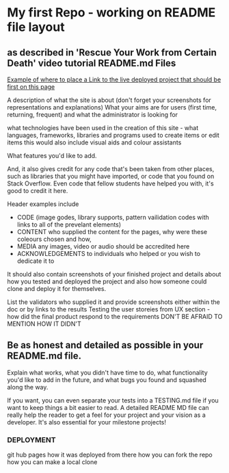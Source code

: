 # My first Repo - working on README file layout
## as described in 'Rescue Your Work from Certain Death' video tutorial README.md Files

[Example of where to place a Link to the live deployed project that should be first on this page](https://codeinstitute.net)

A description of what the site is about (don't forget your screenshots for representations and explanations)
What your aims are for users (first time, returning, frequent) and what the administrator is looking for 


what technologies have been used in the creation of this site - what languages, frameworks, libraries and programs used to create items or edit items this would also include visual aids and colour assistants

 
What features you'd like to add.


And, it also gives credit for any code that's been taken from other places,
such as libraries that you might have imported, or code that you found on Stack Overflow.  Even code that fellow students have helped you with, it's good to credit it here.  

Header examples include 
 - CODE  (image godes, library supports, pattern vailidation codes with links to all of the prevelant elements)
 - CONTENT  who supplied the content for the pages, why were these coleours chosen and how, 
 - MEDIA  any images, video or audio should be accredited here
 - ACKNOWLEDGEMENTS  to individuals who helped or you wish to dedicate it to


It should also contain screenshots of your finished project and details about how you
tested and deployed the project and also how someone could clone and deploy it for themselves.

List the validators who supplied it and provide screenshots either within the doc or by links to the results
Testing the user storeies from UX section - how did the final product respond to the requirements DON'T BE AFRAID TO MENTION HOW IT DIDN'T

## Be as honest and detailed as possible in your README.md file.

Explain what works, what you didn't have time to do, what functionality
you'd like to add in the future, and what bugs you found and squashed along the way.

If you want, you can even separate your tests into a TESTING.md file if you want to keep
things a bit easier to read. A detailed README MD file can really help the reader to get a feel
for your project and your vision as a developer. It's also essential for your milestone projects!


### DEPLOYMENT
git hub pages how it was deployed from there
how you can fork the repo
how you can make a local clone
